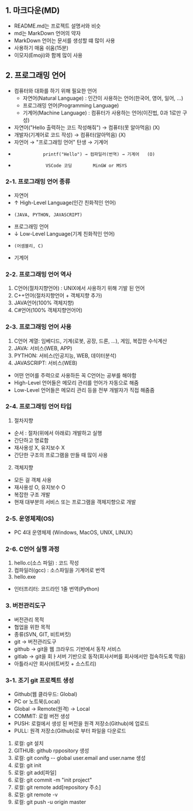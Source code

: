 ## 1. 마크다운(MD)
 - README.md는 프로젝트 설명서와 비슷
 - md는 MarkDown 언어의 약자
 - MarkDown 언어는 문서를 생성할 떄 많이 사용
 - 사용하기 매움 쉬움(15분)
 - 이모지(Emoji)와 함께 많이 사용

## 2. 프로그래밍 언어
 - 컴퓨터와 대화를 하기 위해 필요한 언어
   + 자연어(Natural Language) : 인간이 사용하는 언어(한국어, 영어, 일어, ...)
   + 프로그래밍 언어(Programming Language)
   + 기계어(Machine Language) : 컴퓨터가 사용하는 언어(이진법, 0과 1로만 구성)
 - 자연어("Hello 출력하는 코드 작성해줘") → 컴퓨터(못 알아먹음) (X)
 - 개발자(기계어로 코드 작성) → 컴퓨터(알아먹음)                (X)
 - 자언어 → "프로그래밍 언어" 탄생 → 기계어
 -                printf("Hello") → 컴파일러(번역) → 기계어   (O)
 -                 VSCode 코딩        MinGW or MSYS

### 2-1. 프로그래밍 언어 종류
 - 자연어
 -   ↑ High-Level Language(인간 친화적인 언어)
 -     (JAVA, PYTHON, JAVASCRIPT)
 - 프로그래밍 언어 
 -   ↓ Low-Level Language(기계 친화적인 언어)
 -     (어셈블리, C)
 - 기계어

### 2-2. 프로그래밍 언어 역사
 1. C언어(절차지향언어) : UNIX에서 사용하기 위해 기발 된 언어
 2. C++언어(절차지향언어 + 객체지향 추가)
 3. JAVA언어(100% 객체지향)
 4. C#언어(100% 객체지향언어어)

### 2-3. 프로그래밍 언어 사용
 1. C언어 계열: 임베디드, 기계(로봇, 공장, 드론, ...), 게임, 복잡한 수식계산
 2. JAVA: 서비스(WEB, APP)
 3. PYTHON: 서비스(인공지능, WEB, 데이터분석)
 4. JAVASCRIPT: 서비스(WEB)
 * 어떤 언어를 주력으로 사용하든 꼭 C언어는 공부를 해야함
 * High-Level 언어들은 메모리 관리를 언어가 자동으로 해줌
 * Low-Level 언어들은 메모리 관리 등을 전부 개발자가 직접 해줌줌

### 2-4. 프로그래밍 언어 타입
 1. 절차지향
  - 순서 : 절차(위에서 아래로) 개발하고 실행
  - 간단하고 명료함
  - 재사용성 X, 유지보수 X
  - 간단한 구조의 프로그램을 만들 때 많이 사용
 2. 객체지향
  - 모든 걸 객체 사용
  - 재사용성 O, 유지보수 O
  - 복잡한 구조 개발
  - 현재 대부분의 서비스 또는 프로그램을 객체지향으로 개발

### 2-5. 운영체제(OS)
 - PC 4대 운영체제 (Windows, MacOS, UNIX, LINUX)

### 2-6. C언어 실행 과정
 1. hello.c(소스 파일) : 코드 작성
 2. 컴파일러(gcc)      : 소스파일을 기계어로 번역
 3. hello.exe
 * 인터프리터: 코드라인 1줄 번역(Python)

### 3. 버전관리도구
 - 버전관리 목적
 - 협업을 위한 목적
 - 종류(SVN, GIT, 비트버킷)
 - git → 버전관리도구
 - github → git을 웹 크라우드 기반에서 동작 서비스
 - gitlab → git을 회ㅏ서버 기반으로 동작(회사서버를 회사에서만 접속하도록 막음) 
 - 아틀라시안 회사(비트버킷 + 소스트리)

 ### 3-1. 조기 git 프로젝트 생성
 + Github(웹 클라우드: Global)
 + PC or 노트북(Local)
 + Global → Remote(원격) → Local
 + COMMIT: 로컬 버전 생성
 + PUSH: 로컬에서 생성 된 버전을 원격 저장소(Github)에 업로드
 + PULL: 원격 저장소(Github)로 부터 파일을 다운로드

  1. 로컬: git 설치
  2. GITHUB: github rppository 생성
  3. 로컬: git conifg -- global user.email and user.name 생성
  4. 로컬: git init
  5. 로컬: git add[파일]
  6. 로컬: git commit -m "init project"
  7. 로컬: git remote add[repository 주소]
  8. 로컬: git remote -v
  9. 로컬: git push -u origin master

